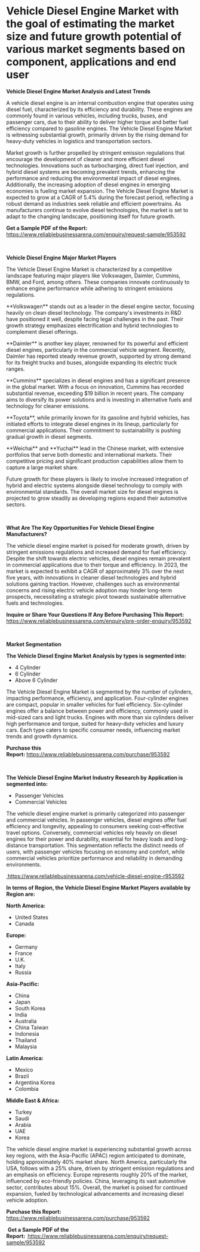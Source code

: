 <p><h1>Vehicle Diesel Engine Market with the goal of estimating the market size and future growth potential of various market segments based on component, applications and end user</h1></p><p><strong>Vehicle Diesel Engine Market Analysis and Latest Trends</strong></p>
<p><p>A vehicle diesel engine is an internal combustion engine that operates using diesel fuel, characterized by its efficiency and durability. These engines are commonly found in various vehicles, including trucks, buses, and passenger cars, due to their ability to deliver higher torque and better fuel efficiency compared to gasoline engines. The Vehicle Diesel Engine Market is witnessing substantial growth, primarily driven by the rising demand for heavy-duty vehicles in logistics and transportation sectors.</p><p>Market growth is further propelled by stringent emission regulations that encourage the development of cleaner and more efficient diesel technologies. Innovations such as turbocharging, direct fuel injection, and hybrid diesel systems are becoming prevalent trends, enhancing the performance and reducing the environmental impact of diesel engines. Additionally, the increasing adoption of diesel engines in emerging economies is fueling market expansion. The Vehicle Diesel Engine Market is expected to grow at a CAGR of 5.4% during the forecast period, reflecting a robust demand as industries seek reliable and efficient powertrains. As manufacturers continue to evolve diesel technologies, the market is set to adapt to the changing landscape, positioning itself for future growth.</p></p>
<p><strong>Get a Sample PDF of the Report:&nbsp;</strong> <a href="https://www.reliablebusinessarena.com/enquiry/request-sample/953592?utm_campaign=2188&utm_medium=2&utm_source=Github&utm_content=ia&utm_term=18042025&utm_id=vehicle-diesel-engine">https://www.reliablebusinessarena.com/enquiry/request-sample/953592</a></p>
<p>&nbsp;</p>
<p><strong>Vehicle Diesel Engine Major Market Players</strong></p>
<p><p>The Vehicle Diesel Engine Market is characterized by a competitive landscape featuring major players like Volkswagen, Daimler, Cummins, BMW, and Ford, among others. These companies innovate continuously to enhance engine performance while adhering to stringent emissions regulations.</p><p>**Volkswagen** stands out as a leader in the diesel engine sector, focusing heavily on clean diesel technology. The company's investments in R&D have positioned it well, despite facing legal challenges in the past. Their growth strategy emphasizes electrification and hybrid technologies to complement diesel offerings.</p><p>**Daimler** is another key player, renowned for its powerful and efficient diesel engines, particularly in the commercial vehicle segment. Recently, Daimler has reported steady revenue growth, supported by strong demand for its freight trucks and buses, alongside expanding its electric truck ranges.</p><p>**Cummins** specializes in diesel engines and has a significant presence in the global market. With a focus on innovation, Cummins has recorded substantial revenue, exceeding $19 billion in recent years. The company aims to diversify its power solutions and is investing in alternative fuels and technology for cleaner emissions.</p><p>**Toyota**, while primarily known for its gasoline and hybrid vehicles, has initiated efforts to integrate diesel engines in its lineup, particularly for commercial applications. Their commitment to sustainability is pushing gradual growth in diesel segments.</p><p>**Weichai** and **Yuchai** lead in the Chinese market, with extensive portfolios that serve both domestic and international markets. Their competitive pricing and significant production capabilities allow them to capture a large market share.</p><p>Future growth for these players is likely to involve increased integration of hybrid and electric systems alongside diesel technology to comply with environmental standards. The overall market size for diesel engines is projected to grow steadily as developing regions expand their automotive sectors.</p></p>
<p>&nbsp;</p>
<p><strong>What Are The Key Opportunities For Vehicle Diesel Engine Manufacturers?</strong></p>
<p><p>The vehicle diesel engine market is poised for moderate growth, driven by stringent emissions regulations and increased demand for fuel efficiency. Despite the shift towards electric vehicles, diesel engines remain prevalent in commercial applications due to their torque and efficiency. In 2023, the market is expected to exhibit a CAGR of approximately 3% over the next five years, with innovations in cleaner diesel technologies and hybrid solutions gaining traction. However, challenges such as environmental concerns and rising electric vehicle adoption may hinder long-term prospects, necessitating a strategic pivot towards sustainable alternative fuels and technologies.</p></p>
<p><strong>Inquire or Share Your Questions If Any Before Purchasing This Report:</strong> <a href="https://www.reliablebusinessarena.com/enquiry/pre-order-enquiry/953592?utm_campaign=2188&utm_medium=2&utm_source=Github&utm_content=ia&utm_term=18042025&utm_id=vehicle-diesel-engine">https://www.reliablebusinessarena.com/enquiry/pre-order-enquiry/953592</a></p>
<p>&nbsp;</p>
<p><strong>Market Segmentation</strong></p>
<p><strong>The Vehicle Diesel Engine Market Analysis by types is segmented into:</strong></p>
<p><ul><li>4 Cylinder</li><li>6 Cylinder</li><li>Above 6 Cylinder</li></ul></p>
<p><p>The Vehicle Diesel Engine Market is segmented by the number of cylinders, impacting performance, efficiency, and application. Four-cylinder engines are compact, popular in smaller vehicles for fuel efficiency. Six-cylinder engines offer a balance between power and efficiency, commonly used in mid-sized cars and light trucks. Engines with more than six cylinders deliver high performance and torque, suited for heavy-duty vehicles and luxury cars. Each type caters to specific consumer needs, influencing market trends and growth dynamics.</p></p>
<p><strong>Purchase this Report:&nbsp;</strong><a href="https://www.reliablebusinessarena.com/purchase/953592?utm_campaign=2188&utm_medium=2&utm_source=Github&utm_content=ia&utm_term=18042025&utm_id=vehicle-diesel-engine">https://www.reliablebusinessarena.com/purchase/953592</a></p>
<p>&nbsp;</p>
<p><strong>The Vehicle Diesel Engine Market Industry Research by Application is segmented into:</strong></p>
<p><ul><li>Passenger Vehicles</li><li>Commercial Vehicles</li></ul></p>
<p><p>The vehicle diesel engine market is primarily categorized into passenger and commercial vehicles. In passenger vehicles, diesel engines offer fuel efficiency and longevity, appealing to consumers seeking cost-effective travel options. Conversely, commercial vehicles rely heavily on diesel engines for their power and durability, essential for heavy loads and long-distance transportation. This segmentation reflects the distinct needs of users, with passenger vehicles focusing on economy and comfort, while commercial vehicles prioritize performance and reliability in demanding environments.</p></p>
<p><a href="https://www.reliablebusinessarena.com/vehicle-diesel-engine-r953592?utm_campaign=2188&utm_medium=2&utm_source=Github&utm_content=ia&utm_term=18042025&utm_id=vehicle-diesel-engine">&nbsp;https://www.reliablebusinessarena.com/vehicle-diesel-engine-r953592</a></p>
<p><strong>In terms of Region, the Vehicle Diesel Engine Market Players available by Region are:</strong></p>
<p>
    <p> <strong> North America: </strong>
        <ul>
            <li>United States</li>
            <li>Canada</li>
        </ul>
        </p> 
    <p> <strong> Europe: </strong>
        <ul>
            <li>Germany</li>
            <li>France</li>
            <li>U.K.</li>
            <li>Italy</li>
            <li>Russia</li>
        </ul>
        </p> 
    <p> <strong> Asia-Pacific: </strong>
        <ul>
            <li>China</li>
            <li>Japan</li>
            <li>South Korea</li>
            <li>India</li>
            <li>Australia</li>
            <li>China Taiwan</li>
            <li>Indonesia</li>
            <li>Thailand</li>
            <li>Malaysia</li>
        </ul>
        </p> 
    <p> <strong> Latin America: </strong>
        <ul>
            <li>Mexico</li>
            <li>Brazil</li>
            <li>Argentina Korea</li>
            <li>Colombia</li>
        </ul>
        </p> 
    <p> <strong> Middle East & Africa: </strong>
        <ul>
            <li>Turkey</li>
            <li>Saudi</li>
            <li>Arabia</li>
            <li>UAE</li>
            <li>Korea</li>
        </ul>
    </p>
    </p>
<p><p>The vehicle diesel engine market is experiencing substantial growth across key regions, with the Asia-Pacific (APAC) region anticipated to dominate, holding approximately 40% market share. North America, particularly the USA, follows with a 25% share, driven by stringent emission regulations and an emphasis on efficiency. Europe represents roughly 20% of the market, influenced by eco-friendly policies. China, leveraging its vast automotive sector, contributes about 15%. Overall, the market is poised for continued expansion, fueled by technological advancements and increasing diesel vehicle adoption.</p></p>
<p><strong>Purchase this Report: </strong><a href="https://www.reliablebusinessarena.com/purchase/953592?utm_campaign=2188&utm_medium=2&utm_source=Github&utm_content=ia&utm_term=18042025&utm_id=vehicle-diesel-engine">https://www.reliablebusinessarena.com/purchase/953592</a></p>
<p>&nbsp;<strong>Get a Sample PDF of the Report:&nbsp;&nbsp;</strong><a href="https://www.reliablebusinessarena.com/enquiry/request-sample/953592?utm_campaign=2188&utm_medium=2&utm_source=Github&utm_content=ia&utm_term=18042025&utm_id=vehicle-diesel-engine">https://www.reliablebusinessarena.com/enquiry/request-sample/953592</a></p>
<p><strong></strong></p>
<p><p></p><p></p><p></p></p>